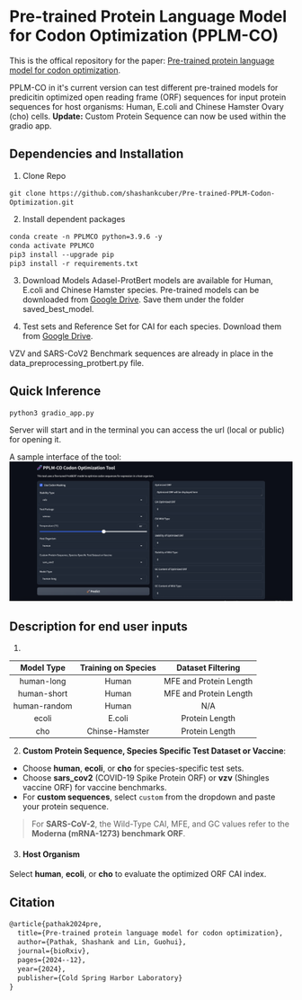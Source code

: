 
# Pre-trained Protein Language Model for Codon Optimization (PPLM-CO)

This is the offical repository for the paper: [Pre-trained protein language model for codon optimization](https://www.biorxiv.org/content/10.1101/2024.12.12.628267v1). 

PPLM-CO in it's current version can test different pre-trained models for predicitin optimized open reading frame (ORF) sequences for input protein sequences for host organisms: Human, E.coli and Chinese Hamster Ovary (cho) cells.
**Update:** Custom Protein Sequence can now be used within the gradio app.

## Dependencies and Installation
1. Clone Repo
```
git clone https://github.com/shashankcuber/Pre-trained-PPLM-Codon-Optimization.git
```
2. Install dependent packages
```
conda create -n PPLMCO python=3.9.6 -y
conda activate PPLMCO
pip3 install --upgrade pip
pip3 install -r requirements.txt
```
3. Download Models 
Adasel-ProtBert models are available for Human, E.coli and Chinese Hamster species.
Pre-trained models can be downloaded from [Google Drive](https://drive.google.com/drive/folders/1_KEn-HY4KHhrBTsHuqBV30KEXMON7TLP?usp=sharing).
Save them under the folder saved_best_model.

4. Test sets and Reference Set for CAI for each species.
Download them from [Google Drive](https://drive.google.com/drive/folders/1_KEn-HY4KHhrBTsHuqBV30KEXMON7TLP?usp=sharing).

VZV and SARS-CoV2 Benchmark sequences are already in place in the data_preprocessing_protbert.py file.

## Quick Inference 
```
python3 gradio_app.py
```
Server will start and in the terminal you can access the url (local or public) for opening it. 

A sample interface of the tool:
![](./assets/Inteface-PPLM-CO-Tool.png)

## Description for end user inputs
1.

|  Model Type  | Training on Species |    Dataset Filtering   |
|:------------:|:-------------------:|:----------------------:|
|  human-long  |        Human        | MFE and Protein Length |
|  human-short |        Human        | MFE and Protein Length |
| human-random |        Human        |           N/A          |
|     ecoli    |        E.coli       |     Protein Length     |
|      cho     |    Chinse-Hamster   |     Protein Length     |


2. **Custom Protein Sequence, Species Specific Test Dataset or Vaccine**:
- Choose **human**, **ecoli**, or **cho** for species-specific test sets.  
- Choose **sars_cov2** (COVID-19 Spike Protein ORF) or **vzv** (Shingles vaccine ORF) for vaccine benchmarks.  
- For **custom sequences**, select `custom` from the dropdown and paste your protein sequence.  

> For **SARS-CoV-2**, the Wild-Type CAI, MFE, and GC values refer to the **Moderna (mRNA-1273) benchmark ORF**.

3. #### Host Organism
Select **human**, **ecoli**, or **cho** to evaluate the optimized ORF CAI index.

## Citation
```
@article{pathak2024pre,
  title={Pre-trained protein language model for codon optimization},
  author={Pathak, Shashank and Lin, Guohui},
  journal={bioRxiv},
  pages={2024--12},
  year={2024},
  publisher={Cold Spring Harbor Laboratory}
}
```
